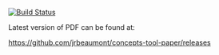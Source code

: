 [![Build Status](https://travis-ci.org/jrbeaumont/concepts-tool-paper.svg?branch=master)](https://travis-ci.org/jrbeaumont/concepts-tool-paper)

Latest version of PDF can be found at:

https://github.com/jrbeaumont/concepts-tool-paper/releases
